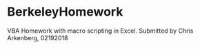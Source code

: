 # BerkeleyHomework
VBA Homework with macro scripting in Excel. 
Submitted by Chris Arkenberg, 02192018